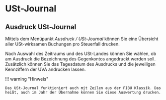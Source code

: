 # USt-Journal

## Ausdruck USt-Journal


Mittels dem Menüpunkt *Ausdruck / USt-Journal* können Sie eine Übersicht aller USt-wirksamen Buchungen pro Steuerfall drucken.

Nach Auswahl des Zeitraums und des USt-Landes können Sie wählen, ob am Ausdruck die Bezeichnung des Gegenkontos angedruckt werden soll. Zusätzlich können Sie das Tagesdatum des Ausdrucks und die jeweiligen Kennziffern der UVA andrucken lassen.


!!! warning "Hinweis"

    Das USt-Journal funktioniert auch mit Zeilen aus der FIBU Klassik. Das heißt, auch im Jahr der Übernahme können Sie diese Auswertung drucken.

